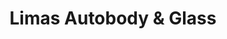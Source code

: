 ---
title: "Limas Autobody & Glass"
url: /victoria/limas-autobody-und-glass/
shop: Autowerkstatt
---